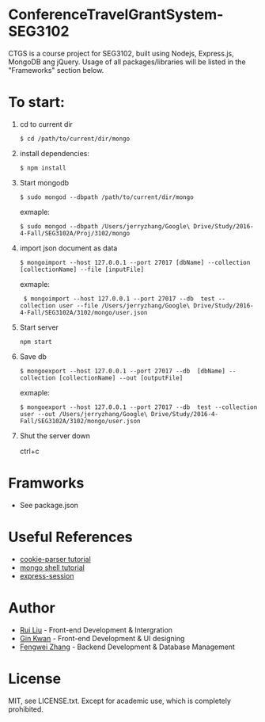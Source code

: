 # ConferenceTravelGrantSystem-SEG3102
CTGS is a course project for SEG3102, built using Nodejs, Express.js, MongoDB ang jQuery. Usage of all packages/libraries will be listed in the "Frameworks" section below.

# To start:

1. cd to current dir
    
    ```$ cd /path/to/current/dir/mongo```
    
2.  install dependencies:
    
	```$ npm install```

3.  Start mongodb 
    
    ```$ sudo mongod --dbpath /path/to/current/dir/mongo```
    
    exmaple: 
    
    ```$ sudo mongod --dbpath /Users/jerryzhang/Google\ Drive/Study/2016-4-Fall/SEG3102A/Proj/3102/mongo```
	
4. import json document as data
   
    ```$ mongoimport --host 127.0.0.1 --port 27017 [dbName] --collection [collectionName] --file [inputFile]```

	exmaple:
    
    ``` $ mongoimport --host 127.0.0.1 --port 27017 --db  test --collection user --file /Users/jerryzhang/Google\ Drive/Study/2016-4-Fall/SEG3102A/3102/mongo/user.json```
	
5. Start server
    
    ```npm start```
    
6. Save db
    
    ```$ mongoexport --host 127.0.0.1 --port 27017 --db  [dbName] --collection [collectionName] --out [outputFile]```
    
    exmaple: 
    
    ```$ mongoexport --host 127.0.0.1 --port 27017 --db  test --collection user --out /Users/jerryzhang/Google\ Drive/Study/2016-4-Fall/SEG3102A/3102/mongo/user.json```
	
7. Shut the server down
    
    ctrl+c
    

# Framworks
- See package.json

# Useful References
- [cookie-parser tutorial](http://expressjs-book.com/index.html%3Fp=128.html)
- [mongo shell tutorial](http://www.mkyong.com/mongodb/how-to-create-database-or-collection-in-mongodb/)
- [express-session](https://github.com/expressjs/session)

# Author
- [Rui Liu](https://github.com/RayLLiu) - Front-end Development & Intergration
- [Gin Kwan](https://github.com/GinKwan) - Front-end Development & UI designing
- [Fengwei Zhang](https://github.com/zhang96) - Backend Development & Database Management

# License

MIT, see LICENSE.txt. Except for academic use, which is completely prohibited.



